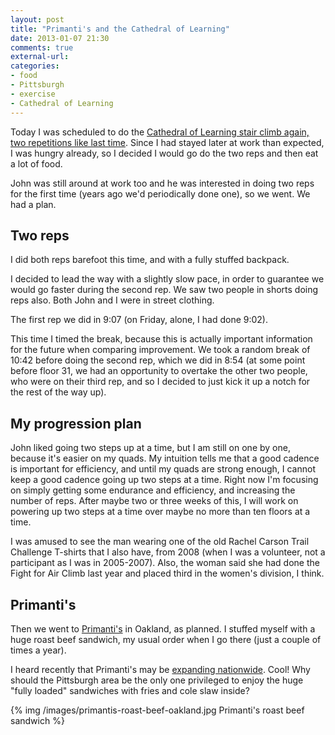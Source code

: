 ```yaml
---
layout: post
title: "Primanti's and the Cathedral of Learning"
date: 2013-01-07 21:30
comments: true
external-url: 
categories: 
- food
- Pittsburgh
- exercise
- Cathedral of Learning
---
```

Today I was scheduled to do the [Cathedral of Learning stair climb again, two repetitions like last time](/blog/2013/01/04/i-had-no-choice-but-to-barefoot-climb-the-cathedral-of-learning/). Since I had stayed later at work than expected, I was hungry already, so I decided I would go do the two reps and then eat a lot of food.

John was still around at work too and he was interested in doing two reps for the first time (years ago we'd periodically done one), so we went. We had a plan.

<!--more-->

## Two reps

I did both reps barefoot this time, and with a fully stuffed backpack.

I decided to lead the way with a slightly slow pace, in order to guarantee we would go faster during the second rep. We saw two people in shorts doing reps also. Both John and I were in street clothing.

The first rep we did in 9:07 (on Friday, alone, I had done 9:02).

This time I timed the break, because this is actually important information for the future when comparing improvement. We took a random break of 10:42 before doing the second rep, which we did in 8:54 (at some point before floor 31, we had an opportunity to overtake the other two people, who were on their third rep, and so I decided to just kick it up a notch for the rest of the way up).

## My progression plan

John liked going two steps up at a time, but I am still on one by one, because it's easier on my quads. My intuition tells me that a good cadence is important for efficiency, and until my quads are strong enough, I cannot keep a good cadence going up two steps at a time. Right now I'm focusing on simply getting some endurance and efficiency, and increasing the number of reps. After maybe two or three weeks of this, I will work on powering up two steps at a time over maybe no more than ten floors at a time.

I was amused to see the man wearing one of the old Rachel Carson Trail Challenge T-shirts that I also have, from 2008 (when I was a volunteer, not a participant as I was in 2005-2007). Also, the woman said she had done the Fight for Air Climb last year and placed third in the women's division, I think.

## Primanti's

Then we went to [Primanti's](http://primantibros.com/) in Oakland, as planned. I stuffed myself with a huge roast beef sandwich, my usual order when I go there (just a couple of times a year).

I heard recently that Primanti's may be [expanding nationwide](http://www.wpxi.com/news/news/local/primanti-bros-receives-investment-hopes-expanding-/nTmGP/). Cool! Why should the Pittsburgh area be the only one privileged to enjoy the huge "fully loaded" sandwiches with fries and cole slaw inside?

{% img /images/primantis-roast-beef-oakland.jpg Primanti's roast beef sandwich %}
